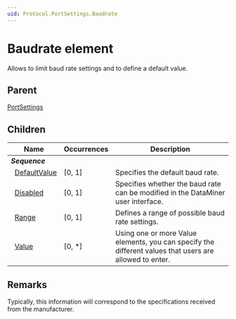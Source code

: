```yaml
---
uid: Protocol.PortSettings.Baudrate
---
```


# Baudrate element

Allows to limit baud rate settings and to define a default value.

## Parent

[PortSettings](xref:Protocol.PortSettings)

## Children

|Name|Occurrences|Description|
|--- |--- |--- |
|***Sequence***|||
|&nbsp;&nbsp;[DefaultValue](xref:Protocol.PortSettings.Baudrate.DefaultValue)|[0, 1]|Specifies the default baud rate.|
|&nbsp;&nbsp;[Disabled](xref:Protocol.PortSettings.Baudrate.Disabled)|[0, 1]|Specifies whether the baud rate can be modified in the DataMiner user interface.|
|&nbsp;&nbsp;[Range](xref:Protocol.PortSettings.Baudrate.Range)|[0, 1]|Defines a range of possible baud rate settings.|
|&nbsp;&nbsp;[Value](xref:Protocol.PortSettings.Baudrate.Value)|[0, *]|Using one or more Value elements, you can specify the different values that users are allowed to enter.|

## Remarks

Typically, this information will correspond to the specifications received from the manufacturer.


